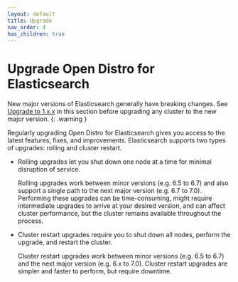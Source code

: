 ```yaml
---
layout: default
title: Upgrade
nav_order: 4
has_children: true
---
```


# Upgrade Open Distro for Elasticsearch

New major versions of Elasticsearch generally have breaking changes. See [Upgrade to 1.x.x](1-0-0/) in this section before upgrading any cluster to the new major version.
{: .warning }

Regularly upgrading Open Distro for Elasticsearch gives you access to the latest features, fixes, and improvements. Elasticsearch supports two types of upgrades: rolling and cluster restart.

- Rolling upgrades let you shut down one node at a time for minimal disruption of service.

  Rolling upgrades work between minor versions (e.g. 6.5 to 6.7) and also support a single path to the next major version (e.g. 6.7 to 7.0). Performing these upgrades can be time-consuming, might require intermediate upgrades to arrive at your desired version, and can affect cluster performance, but the cluster remains available throughout the process.

- Cluster restart upgrades require you to shut down all nodes, perform the upgrade, and restart the cluster.

  Cluster restart upgrades work between minor versions (e.g. 6.5 to 6.7) and the next major version (e.g. 6.x to 7.0). Cluster restart upgrades are simpler and faster to perform, but require downtime.

